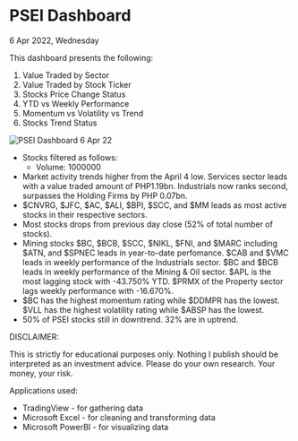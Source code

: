 # PSEI Dashboard
6 Apr 2022, Wednesday

This dashboard presents the following:
1. Value Traded by Sector
2. Value Traded by Stock Ticker
3. Stocks Price Change Status
4. YTD vs Weekly Performance
5. Momentum vs Volatility vs Trend
6. Stocks Trend Status

![PSEI Dashboard 6 Apr 22](https://user-images.githubusercontent.com/103119533/162154267-7839030d-58d6-4663-881c-2d135c29e60c.PNG)


- Stocks filtered as follows:
  - Volume: 1000000
- Market activity trends higher from the April 4 low. Services sector leads with a value traded amount of PHP1.19bn. Industrials now ranks second, surpasses the Holding Firms by PHP 0.07bn.
- $CNVRG, $JFC, $AC, $ALI, $BPI, $SCC, and $MM leads as most active stocks in their respective sectors.
- Most stocks drops from previous day close (52% of total number of stocks). 
- Mining stocks $BC, $BCB, $SCC, $NIKL, $FNI, and $MARC including $ATN, and $SPNEC leads in year-to-date perfomance. $CAB and $VMC leads in weekly performance of the Industrials sector. $BC and $BCB leads in weekly performance of the Mining & Oil sector. $APL is the most lagging stock with -43.750% YTD. $PRMX of the Property sector lags weekly performance with -16.670%.
- $BC has the highest momentum rating while $DDMPR has the lowest. $VLL has the highest volatility rating while $ABSP has the lowest. 
- 50% of PSEI stocks still in downtrend. 32% are in uptrend.

DISCLAIMER:

This is strictly for educational purposes only. Nothing I publish should be interpreted as an investment advice. Please do your own research. Your money, your risk.

Applications used: 
- TradingView - for gathering data
- Microsoft Excel - for cleaning and transforming data
- Microsoft PowerBI - for visualizing data

